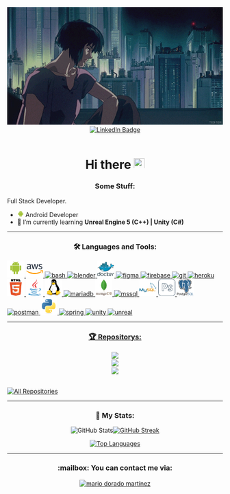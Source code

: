 <div id="header" align="center">
  <img src="hi2.gif"/>
</div>
<div id="badges" align="center">
  <a href="https://es.linkedin.com/in/mario-dorado-mart%C3%ADnez-82b187231">
    <img src="https://img.shields.io/badge/LinkedIn-blue?logo=linkedin&logoColor=white&style=for-the-badge" alt="LinkedIn Badge"/>
  </a>
  <br>
  <img src="https://komarev.com/ghpvc/?username=mdoradom&style=flat-square&color=blue" alt=""/>
  <h1>
    Hi there
    <img src="https://c.tenor.com/4VnIMTeiTJEAAAAM/discordgun-emoji.gif" width="25px" height="25px"/>
  </h1>
</div>

<h3 align="center">Some Stuff:</h3>

Full Stack Developer.

- <img src="https://github.com/devicons/devicon/blob/master/icons/android/android-original.svg" title="Java" alt="Java" width="15" height="15"/> Android Developer
- 🌱 I’m currently learning **Unreal Engine 5 (C++) | Unity (C#)**

---

<h3 align="center">🛠️ Languages and Tools:</h3>

<div>
  <a href="https://developer.android.com" target="_blank" rel="noreferrer"> <img src="https://raw.githubusercontent.com/devicons/devicon/master/icons/android/android-original-wordmark.svg" alt="android" width="40" height="40"/> </a> 
  <a href="https://aws.amazon.com" target="_blank" rel="noreferrer"> <img src="https://raw.githubusercontent.com/devicons/devicon/master/icons/amazonwebservices/amazonwebservices-original-wordmark.svg" alt="aws" width="40" height="40"/> </a> 
  <a href="https://www.gnu.org/software/bash/" target="_blank" rel="noreferrer"> <img src="https://www.vectorlogo.zone/logos/gnu_bash/gnu_bash-icon.svg" alt="bash" width="40" height="40"/> </a> 
  <a href="https://www.blender.org/" target="_blank" rel="noreferrer"> <img src="https://download.blender.org/branding/community/blender_community_badge_white.svg" alt="blender" width="40" height="40"/> </a> 
  <a href="https://www.docker.com/" target="_blank" rel="noreferrer"> <img src="https://raw.githubusercontent.com/devicons/devicon/master/icons/docker/docker-original-wordmark.svg" alt="docker" width="40" height="40"/> </a> 
  <a href="https://www.figma.com/" target="_blank" rel="noreferrer"> <img src="https://www.vectorlogo.zone/logos/figma/figma-icon.svg" alt="figma" width="40" height="40"/> </a> 
  <a href="https://firebase.google.com/" target="_blank" rel="noreferrer"> <img src="https://www.vectorlogo.zone/logos/firebase/firebase-icon.svg" alt="firebase" width="40" height="40"/> </a> 
  <a href="https://git-scm.com/" target="_blank" rel="noreferrer"> <img src="https://www.vectorlogo.zone/logos/git-scm/git-scm-icon.svg" alt="git" width="40" height="40"/> </a> 
  <a href="https://heroku.com" target="_blank" rel="noreferrer"> <img src="https://www.vectorlogo.zone/logos/heroku/heroku-icon.svg" alt="heroku" width="40" height="40"/> </a> 
  <a href="https://www.w3.org/html/" target="_blank" rel="noreferrer"> <img src="https://raw.githubusercontent.com/devicons/devicon/master/icons/html5/html5-original-wordmark.svg" alt="html5" width="40" height="40"/> </a> 
  <a href="https://www.java.com" target="_blank" rel="noreferrer"> <img src="https://raw.githubusercontent.com/devicons/devicon/master/icons/java/java-original.svg" alt="java" width="40" height="40"/> </a> 
  <a href="https://www.linux.org/" target="_blank" rel="noreferrer"> <img src="https://raw.githubusercontent.com/devicons/devicon/master/icons/linux/linux-original.svg" alt="linux" width="40" height="40"/> </a> 
  <a href="https://mariadb.org/" target="_blank" rel="noreferrer"> <img src="https://www.vectorlogo.zone/logos/mariadb/mariadb-icon.svg" alt="mariadb" width="40" height="40"/> </a> 
  <a href="https://www.mongodb.com/" target="_blank" rel="noreferrer"> <img src="https://raw.githubusercontent.com/devicons/devicon/master/icons/mongodb/mongodb-original-wordmark.svg" alt="mongodb" width="40" height="40"/> </a> 
  <a href="https://www.microsoft.com/en-us/sql-server" target="_blank" rel="noreferrer"> <img src="https://www.svgrepo.com/show/303229/microsoft-sql-server-logo.svg" alt="mssql" width="40" height="40"/> </a> 
  <a href="https://www.mysql.com/" target="_blank" rel="noreferrer"> <img src="https://raw.githubusercontent.com/devicons/devicon/master/icons/mysql/mysql-original-wordmark.svg" alt="mysql" width="40" height="40"/> </a> 
  <a href="https://www.photoshop.com/en" target="_blank" rel="noreferrer"> <img src="https://raw.githubusercontent.com/devicons/devicon/master/icons/photoshop/photoshop-line.svg" alt="photoshop" width="40" height="40"/> </a> 
  <a href="https://www.postgresql.org" target="_blank" rel="noreferrer"> <img src="https://raw.githubusercontent.com/devicons/devicon/master/icons/postgresql/postgresql-original-wordmark.svg" alt="postgresql" width="40" height="40"/> </a> 
  <a href="https://postman.com" target="_blank" rel="noreferrer"> <img src="https://www.vectorlogo.zone/logos/getpostman/getpostman-icon.svg" alt="postman" width="40" height="40"/> </a> 
  <a href="https://www.python.org" target="_blank" rel="noreferrer"> <img src="https://raw.githubusercontent.com/devicons/devicon/master/icons/python/python-original.svg" alt="python" width="40" height="40"/> </a> 
  <a href="https://spring.io/" target="_blank" rel="noreferrer"> <img src="https://www.vectorlogo.zone/logos/springio/springio-icon.svg" alt="spring" width="40" height="40"/> </a> 
  <a href="https://unity.com/" target="_blank" rel="noreferrer"> <img src="https://www.vectorlogo.zone/logos/unity3d/unity3d-icon.svg" alt="unity" width="40" height="40"/> </a> 
  <a href="https://unrealengine.com/" target="_blank" rel="noreferrer"> <img src="https://raw.githubusercontent.com/kenangundogan/fontisto/036b7eca71aab1bef8e6a0518f7329f13ed62f6b/icons/svg/brand/unreal-engine.svg" alt="unreal" width="40" height="40"/>
</div>

---
  
<h3 align="center">🏆 Repositorys:</h3>
  
<div align="center">
  <a href="https://github.com/mdoradom/musiquitaapp">
    <img align="center" src="https://github-readme-stats.vercel.app/api/pin/?username=mdoradom&repo=musiquitaapp&theme=dark" />
  </a>
</div>
<div align="center">
  <a href="https://github.com/mdoradom/documentacion">
    <img align="center" src="https://github-readme-stats.vercel.app/api/pin/?username=mdoradom&repo=documentacion&theme=dark" />
  </a>
</div>
<div align="center">
  <a href="https://github.com/mdoradom/TypingGame">
    <img align="center" src="https://github-readme-stats.vercel.app/api/pin/?username=mdoradom&repo=TypingGame&theme=dark" />
  </a>
</div>
  
<p align="left">
  <br>
  <a href="https://github.com/mdoradom?tab=repositories&sort=stargazers"><img alt="All Repositories" title="All Repositories" src="https://custom-icon-badges.herokuapp.com/badge/-All%20Repos-2962FF?style=for-the-badge&logoColor=white&logo=repo"/></a>
</p>

---

<h3 align="center">🧊 My Stats:</h3>

<div align="center">
  
  ![GitHub Stats](https://github-readme-stats.vercel.app/api?username=mdoradom&show_icons=true&locale=en&theme=dark)[![GitHub Streak](https://github-readme-streak-stats.herokuapp.com?user=mdoradom&theme=dark&date_format=M%20j%5B%2C%20Y%5D)](https://git.io/streak-stats)
  
  
  <a href="https://github.com/anuraghazra/github-readme-stats"><img src="https://github-readme-stats.vercel.app/api/top-langs/?username=mdoradom&layout=compact&theme=dark" alt="Top Languages"></a>
</div>
  
---
  
<h3 align="center">:mailbox: You can contact me via:</h3>

<div align="center">
  <a href="https://es.linkedin.com/in/mario-dorado-mart%C3%ADnez-82b187231"><img align="center" src="https://raw.githubusercontent.com/rahuldkjain/github-profile-readme-generator/master/src/images/icons/Social/linked-in-alt.svg" alt="mario dorado martínez" height="30" width="40" /></a>
</div>
